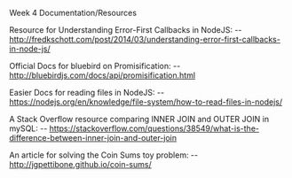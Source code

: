 Week 4 Documentation/Resources

Resource for Understanding Error-First Callbacks in NodeJS:
-- http://fredkschott.com/post/2014/03/understanding-error-first-callbacks-in-node-js/

Official Docs for bluebird on Promisification:
-- http://bluebirdjs.com/docs/api/promisification.html

Easier Docs for reading files in NodeJS:
-- https://nodejs.org/en/knowledge/file-system/how-to-read-files-in-nodejs/

A Stack Overflow resource comparing INNER JOIN and OUTER JOIN in mySQL:
-- https://stackoverflow.com/questions/38549/what-is-the-difference-between-inner-join-and-outer-join

An article for solving the Coin Sums toy problem:
-- http://jgpettibone.github.io/coin-sums/
